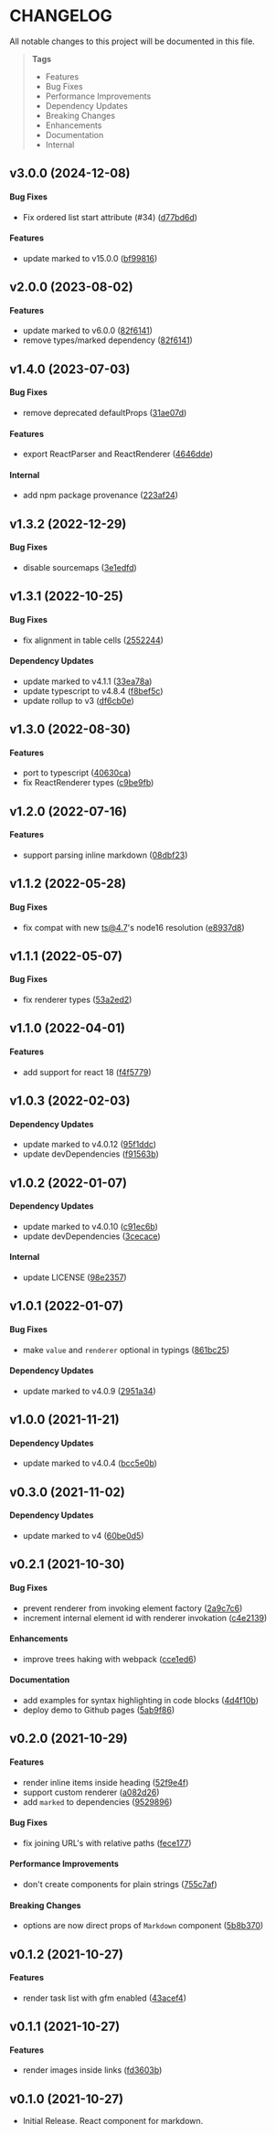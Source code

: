 # CHANGELOG

All notable changes to this project will be documented in this file.

> **Tags**
>
> - Features
> - Bug Fixes
> - Performance Improvements
> - Dependency Updates
> - Breaking Changes
> - Enhancements
> - Documentation
> - Internal

## v3.0.0 (2024-12-08)

#### Bug Fixes

- Fix ordered list start attribute (#34) ([d77bd6d](https://github.com/sibiraj-s/marked-react/commit/d77bd6d))

#### Features

- update marked to v15.0.0 ([bf99816](https://github.com/sibiraj-s/marked-react/commit/bf99816))

## v2.0.0 (2023-08-02)

#### Features

- update marked to v6.0.0 ([82f6141](https://github.com/sibiraj-s/marked-react/commit/82f6141))
- remove types/marked dependency ([82f6141](https://github.com/sibiraj-s/marked-react/commit/82f6141))

## v1.4.0 (2023-07-03)

#### Bug Fixes

- remove deprecated defaultProps ([31ae07d](https://github.com/sibiraj-s/marked-react/commit/31ae07d))

#### Features

- export ReactParser and ReactRenderer ([4646dde](https://github.com/sibiraj-s/marked-react/commit/4646dde))

#### Internal

- add npm package provenance ([223af24](https://github.com/sibiraj-s/marked-react/commit/223af24))

## v1.3.2 (2022-12-29)

#### Bug Fixes

- disable sourcemaps ([3e1edfd](https://github.com/sibiraj-s/marked-react/commit/3e1edfd))

## v1.3.1 (2022-10-25)

#### Bug Fixes

- fix alignment in table cells ([2552244](https://github.com/sibiraj-s/marked-react/commit/2552244))

#### Dependency Updates

- update marked to v4.1.1 ([33ea78a](https://github.com/sibiraj-s/marked-react/commit/33ea78a))
- update typescript to v4.8.4 ([f8bef5c](https://github.com/sibiraj-s/marked-react/commit/f8bef5c))
- update rollup to v3 ([df6cb0e](https://github.com/sibiraj-s/marked-react/commit/df6cb0e))

## v1.3.0 (2022-08-30)

#### Features

- port to typescript ([40630ca](https://github.com/sibiraj-s/marked-react/commit/40630ca))
- fix ReactRenderer types ([c9be9fb](https://github.com/sibiraj-s/marked-react/commit/c9be9fb))

## v1.2.0 (2022-07-16)

#### Features

- support parsing inline markdown ([08dbf23](https://github.com/sibiraj-s/marked-react/commit/08dbf23))

## v1.1.2 (2022-05-28)

#### Bug Fixes

- fix compat with new ts@4.7's node16 resolution ([e8937d8](https://github.com/sibiraj-s/marked-react/commit/e8937d8))

## v1.1.1 (2022-05-07)

#### Bug Fixes

- fix renderer types ([53a2ed2](https://github.com/sibiraj-s/marked-react/commit/53a2ed2))

## v1.1.0 (2022-04-01)

#### Features

- add support for react 18 ([f4f5779](https://github.com/sibiraj-s/marked-react/commit/f4f5779))

## v1.0.3 (2022-02-03)

#### Dependency Updates

- update marked to v4.0.12 ([95f1ddc](https://github.com/sibiraj-s/marked-react/commit/95f1ddc))
- update devDependencies ([f91563b](https://github.com/sibiraj-s/marked-react/commit/f91563b))

## v1.0.2 (2022-01-07)

#### Dependency Updates

- update marked to v4.0.10 ([c91ec6b](https://github.com/sibiraj-s/marked-react/commit/c91ec6b))
- update devDependencies ([3cecace](https://github.com/sibiraj-s/marked-react/commit/3cecace))

#### Internal

- update LICENSE ([98e2357](https://github.com/sibiraj-s/marked-react/commit/98e2357))

## v1.0.1 (2022-01-07)

#### Bug Fixes

- make `value` and `renderer` optional in typings ([861bc25](https://github.com/sibiraj-s/marked-react/commit/861bc25))

#### Dependency Updates

- update marked to v4.0.9 ([2951a34](https://github.com/sibiraj-s/marked-react/commit/2951a34))

## v1.0.0 (2021-11-21)

#### Dependency Updates

- update marked to v4.0.4 ([bcc5e0b](https://github.com/sibiraj-s/marked-react/commit/bcc5e0b))

## v0.3.0 (2021-11-02)

#### Dependency Updates

- update marked to v4 ([60be0d5](https://github.com/sibiraj-s/marked-react/commit/60be0d5))

## v0.2.1 (2021-10-30)

#### Bug Fixes

- prevent renderer from invoking element factory ([2a9c7c6](https://github.com/sibiraj-s/marked-react/commit/2a9c7c6))
- increment internal element id with renderer invokation ([c4e2139](https://github.com/sibiraj-s/marked-react/commit/c4e2139))

#### Enhancements

- improve trees haking with webpack ([cce1ed6](https://github.com/sibiraj-s/marked-react/commit/cce1ed6))

#### Documentation

- add examples for syntax highlighting in code blocks ([4d4f10b](https://github.com/sibiraj-s/marked-react/commit/4d4f10b))
- deploy demo to Github pages ([5ab9f86](https://github.com/sibiraj-s/marked-react/commit/5ab9f86))

## v0.2.0 (2021-10-29)

#### Features

- render inline items inside heading ([52f9e4f](https://github.com/sibiraj-s/marked-react/commit/52f9e4f))
- support custom renderer ([a082d26](https://github.com/sibiraj-s/marked-react/commit/a082d26))
- add `marked` to dependencies ([9529896](https://github.com/sibiraj-s/marked-react/commit/9529896))

#### Bug Fixes

- fix joining URL's with relative paths ([fece177](https://github.com/sibiraj-s/marked-react/commit/fece177))

#### Performance Improvements

- don't create components for plain strings ([755c7af](https://github.com/sibiraj-s/marked-react/commit/755c7af))

#### Breaking Changes

- options are now direct props of `Markdown` component ([5b8b370](https://github.com/sibiraj-s/marked-react/commit/5b8b370))

## v0.1.2 (2021-10-27)

#### Features

- render task list with gfm enabled ([43acef4](https://github.com/sibiraj-s/marked-react/commit/43acef4))

## v0.1.1 (2021-10-27)

#### Features

- render images inside links ([fd3603b](https://github.com/sibiraj-s/marked-react/commit/fd3603b))

## v0.1.0 (2021-10-27)

- Initial Release. React component for markdown.
